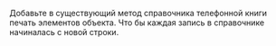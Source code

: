 Добавьте в существующий метод справочника телефонной книги печать элементов объекта. Что бы каждая запись в справочнике начиналась с новой строки.